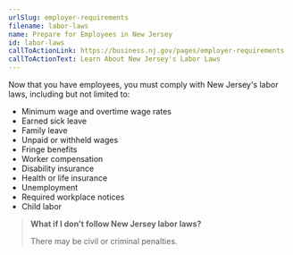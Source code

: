 ```yaml
---
urlSlug: employer-requirements
filename: labor-laws
name: Prepare for Employees in New Jersey
id: labor-laws
callToActionLink: https://business.nj.gov/pages/employer-requirements
callToActionText: Learn About New Jersey's Labor Laws
---
```

Now that you have employees, you must comply with New Jersey's labor laws, including but not limited to:

* Minimum wage and overtime wage rates
* Earned sick leave
* Family leave
* Unpaid or withheld wages
* Fringe benefits
* Worker compensation
* Disability insurance
* Health or life insurance
* Unemployment
* Required workplace notices
* Child labor

> **What if I don't follow New Jersey labor laws?**
>
> There may be civil or criminal penalties.
